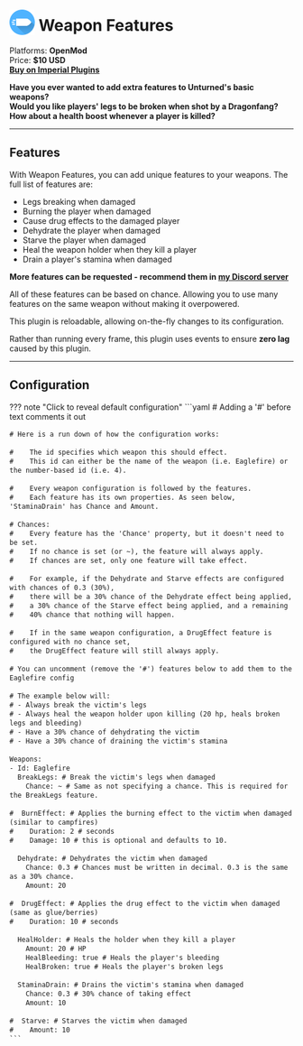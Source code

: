 # <img src="/assets/images/plugins/weapon-features/logo.png" width="45" style="vertical-align: bottom;"/> Weapon Features

Platforms: **OpenMod**  
Price: **$10 USD**  
**[Buy on Imperial Plugins](https://imperialplugins.com/Unturned/Products/Weapon-Features)**

**Have you ever wanted to add extra features to Unturned's basic weapons?**  
**Would you like players' legs to be broken when shot by a Dragonfang?**  
**How about a health boost whenever a player is killed?**  

***

## Features

With Weapon Features, you can add unique features to your weapons.
The full list of features are:

- Legs breaking when damaged
- Burning the player when damaged
- Cause drug effects to the damaged player
- Dehydrate the player when damaged
- Starve the player when damaged
- Heal the weapon holder when they kill a player
- Drain a player's stamina when damaged

**More features can be requested - recommend them in [my Discord server](https://discord.gg/bNMKHPa)**

All of these features can be based on chance. Allowing you to use many features on the same weapon without making it overpowered.

This plugin is reloadable, allowing on-the-fly changes to its configuration.

Rather than running every frame, this plugin uses events to ensure **zero lag** caused by this plugin.

***

## Configuration

??? note "Click to reveal default configuration"
    ```yaml
    # Adding a '#' before text comments it out

    # Here is a run down of how the configuration works:

    #    The id specifies which weapon this should effect.
    #    This id can either be the name of the weapon (i.e. Eaglefire) or the number-based id (i.e. 4).

    #    Every weapon configuration is followed by the features.
    #    Each feature has its own properties. As seen below, 'StaminaDrain' has Chance and Amount.

    # Chances:
    #    Every feature has the 'Chance' property, but it doesn't need to be set.
    #    If no chance is set (or ~), the feature will always apply.
    #    If chances are set, only one feature will take effect.

    #    For example, if the Dehydrate and Starve effects are configured with chances of 0.3 (30%),
    #    there will be a 30% chance of the Dehydrate effect being applied,
    #    a 30% chance of the Starve effect being applied, and a remaining
    #    40% chance that nothing will happen.

    #    If in the same weapon configuration, a DrugEffect feature is configured with no chance set,
    #    the DrugEffect feature will still always apply.

    # You can uncomment (remove the '#') features below to add them to the Eaglefire config

    # The example below will:
    # - Always break the victim's legs
    # - Always heal the weapon holder upon killing (20 hp, heals broken legs and bleeding)
    # - Have a 30% chance of dehydrating the victim
    # - Have a 30% chance of draining the victim's stamina

    Weapons:
    - Id: Eaglefire
      BreakLegs: # Break the victim's legs when damaged
        Chance: ~ # Same as not specifying a chance. This is required for the BreakLegs feature.
        
    #  BurnEffect: # Applies the burning effect to the victim when damaged (similar to campfires)
    #    Duration: 2 # seconds
    #    Damage: 10 # this is optional and defaults to 10.
        
      Dehydrate: # Dehydrates the victim when damaged
        Chance: 0.3 # Chances must be written in decimal. 0.3 is the same as a 30% chance.
        Amount: 20
        
    #  DrugEffect: # Applies the drug effect to the victim when damaged (same as glue/berries)
    #    Duration: 10 # seconds
        
      HealHolder: # Heals the holder when they kill a player
        Amount: 20 # HP
        HealBleeding: true # Heals the player's bleeding
        HealBroken: true # Heals the player's broken legs
        
      StaminaDrain: # Drains the victim's stamina when damaged
        Chance: 0.3 # 30% chance of taking effect
        Amount: 10
        
    #  Starve: # Starves the victim when damaged
    #    Amount: 10
    ```